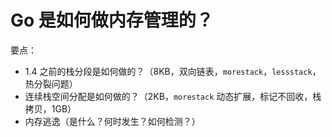# Go 是如何做内存管理的？

要点：
- 1.4 之前的栈分段是如何做的？（8KB，双向链表，`morestack`，`lessstack`，热分裂问题）
- 连续栈空间分配是如何做的？（2KB，`morestack` 动态扩展，标记不回收，栈拷贝，1GB）
- 内存逃逸（是什么？何时发生？如何检测？）